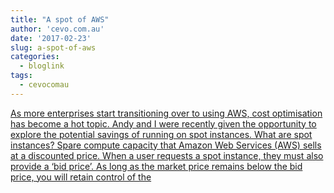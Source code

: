 ```yaml
---
title: "A spot of AWS"
author: 'cevo.com.au'
date: '2017-02-23'
slug: a-spot-of-aws
categories:
  - bloglink
tags:
  - cevocomau
---
```


[As more enterprises start transitioning over to using AWS, cost optimisation has become a hot topic. Andy and I were recently given the opportunity to explore the potential savings of running on spot instances. What are spot instances? Spare compute capacity that Amazon Web Services (AWS) sells at a discounted price. When a user requests a spot instance, they must also provide a ‘bid price’. As long as the market price remains below the bid price, you will retain control of the<i class="fas fa-external-link-alt"></i>](https://cevo.com.au/aws/2017/02/23/a-spot-of-aws.html)

